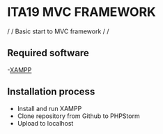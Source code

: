 # ITA19 MVC FRAMEWORK
/                    /
Basic start to MVC framework
/                    /

## Required software
-[XAMPP](https://www.apachefriends.org/index.html)

## Installation process
- Install and run XAMPP
- Clone repository from Github to PHPStorm
- Upload to localhost
